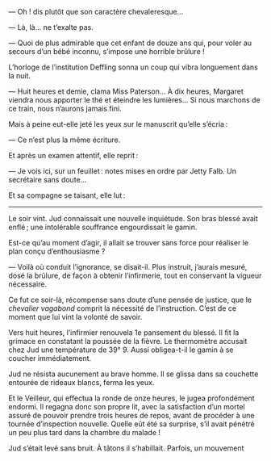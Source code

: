 — Oh ! dis plutôt que son caractère chevaleresque…

— Là, là… ne t’exalte pas.

— Quoi de plus admirable que cet enfant de douze ans qui, pour voler au secours d’un bébé inconnu, s’impose une horrible brûlure !

L’horloge de l’institution Deffling sonna un coup qui vibra longuement dans la nuit.

— Huit heures et demie, clama Miss Paterson… À dix heures, Margaret viendra nous apporter le thé et éteindre les lumières… Si nous marchons de ce train, nous n’aurons jamais fini.

Mais à peine eut-elle jeté les yeux sur le manuscrit qu’elle s’écria :

— Ce n’est plus la même écriture.

Et après un examen attentif, elle reprit :

— Je vois ici, sur un feuillet : notes mises en ordre par Jetty Falb. Un secrétaire sans doute…

Et sa compagne se taisant, elle lut :

-----

Le soir vint. Jud connaissait une nouvelle inquiétude. Son bras blessé
avait enflé ; une intolérable souffrance engourdissait le gamin.

Est-ce qu’au moment d’agir, il allait se trouver sans force pour réaliser le plan conçu d’enthousiasme ?

— Voilà où conduit l’ignorance, se disait-il. Plus instruit, j’aurais
mesuré, dosé la brûlure, de façon à obtenir l’infirmerie, tout en conservant la vigueur nécessaire.

Ce fut ce soir-là, récompense sans doute d’une pensée de justice, que le _chevalier vagabond_ comprit la nécessité de l’instruction. C’est de ce moment que lui vint la volonté de savoir.

Vers huit heures, l’infirmier renouvela 1e pansement du blessé. Il fit la grimace en constatant la poussée de la fièvre. Le thermomètre accusait chez Jud une température de 39° 9. Aussi obligea-t-il le gamin à se coucher immédiatement.

Jud ne résista aucunement au brave homme. Il se glissa dans sa
couchette entourée de rideaux blancs, ferma les yeux.

Et le Veilleur, qui effectua la ronde de onze heures, le jugea profondément endormi. Il regagna donc son propre lit, avec la satisfaction d’un mortel assuré de pouvoir prendre trois heures de repos, avant de procéder à une tournée d’inspection nouvelle. Quelle eût été sa surprise, s’il avait pénétré un peu plus tard dans la chambre du malade !

Jud s’était levé sans bruit. À tâtons il s’habillait. Parfois, un mouvement
